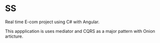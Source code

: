 # SS
Real time E-com project using C# with Angular.

This appplication is uses mediator and CQRS as a major pattern with Onion articture.
